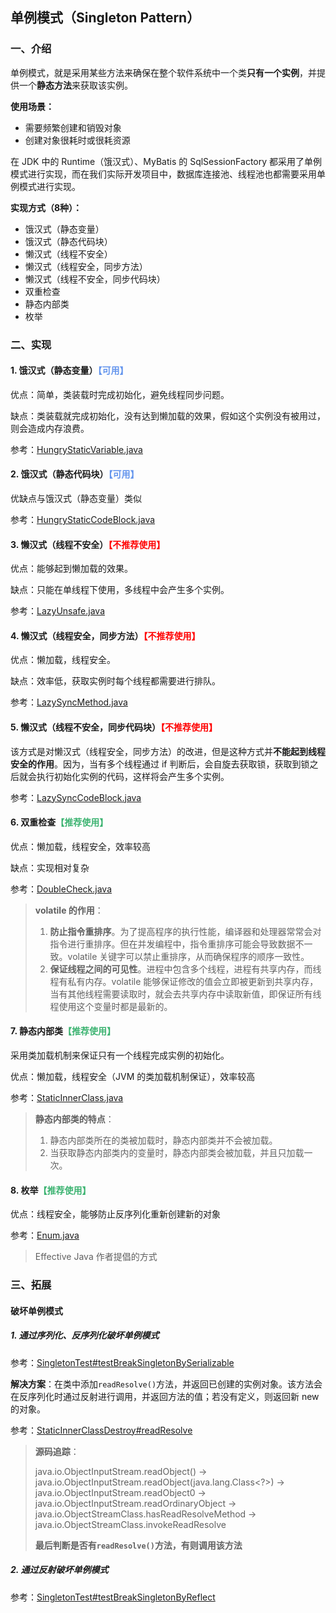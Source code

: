 ## 单例模式（Singleton Pattern）

### 一、介绍

单例模式，就是采用某些方法来确保在整个软件系统中一个类**只有一个实例**，并提供一个**静态方法**来获取该实例。

**使用场景：**
- 需要频繁创建和销毁对象
- 创建对象很耗时或很耗资源

在 JDK 中的 Runtime（饿汉式）、MyBatis 的 SqlSessionFactory 都采用了单例模式进行实现，而在我们实际开发项目中，数据库连接池、线程池也都需要采用单例模式进行实现。

**实现方式（8种）：**

- 饿汉式（静态变量）
- 饿汉式（静态代码块）
- 懒汉式（线程不安全）
- 懒汉式（线程安全，同步方法）
- 懒汉式（线程不安全，同步代码块）
- 双重检查
- 静态内部类
- 枚举

### 二、实现

#### 1. 饿汉式（静态变量）<span style="color: cornflowerblue">【可用】</span>

优点：简单，类装载时完成初始化，避免线程同步问题。

缺点：类装载就完成初始化，没有达到懒加载的效果，假如这个实例没有被用过，则会造成内存浪费。

参考：[HungryStaticVariable.java](../src/main/java/cn/regexp/coding/trainee/pattern/singleton/HungryStaticVariable.java)

#### 2. 饿汉式（静态代码块）<span style="color: cornflowerblue">【可用】</span>

优缺点与饿汉式（静态变量）类似

参考：[HungryStaticCodeBlock.java](../src/main/java/cn/regexp/coding/trainee/pattern/singleton/HungryStaticCodeBlock.java)

#### 3. 懒汉式（线程不安全）<span style="color: red">【不推荐使用】</span>

优点：能够起到懒加载的效果。

缺点：只能在单线程下使用，多线程中会产生多个实例。

参考：[LazyUnsafe.java](../src/main/java/cn/regexp/coding/trainee/pattern/singleton/LazyUnsafe.java)

#### 4. 懒汉式（线程安全，同步方法）<span style="color: red">【不推荐使用】</span>

优点：懒加载，线程安全。

缺点：效率低，获取实例时每个线程都需要进行排队。

参考：[LazySyncMethod.java](../src/main/java/cn/regexp/coding/trainee/pattern/singleton/LazySyncMethod.java)

#### 5. 懒汉式（线程不安全，同步代码块）<span style="color: red">【不推荐使用】</span>

该方式是对懒汉式（线程安全，同步方法）的改进，但是这种方式并**不能起到线程安全的作用**。因为，当有多个线程通过 if
判断后，会自旋去获取锁，获取到锁之后就会执行初始化实例的代码，这样将会产生多个实例。

参考：[LazySyncCodeBlock.java](../src/main/java/cn/regexp/coding/trainee/pattern/singleton/LazySyncCodeBlock.java)

#### 6. 双重检查<span style="color: mediumseagreen">【推荐使用】</span>

优点：懒加载，线程安全，效率较高

缺点：实现相对复杂

参考：[DoubleCheck.java](../src/main/java/cn/regexp/coding/trainee/pattern/singleton/DoubleCheck.java)

> **volatile 的作用**：
>
> 1. **防止指令重排序**。为了提高程序的执行性能，编译器和处理器常常会对指令进行重排序。但在并发编程中，指令重排序可能会导致数据不一致。volatile
     关键字可以禁止重排序，从而确保程序的顺序一致性。
> 2. **保证线程之间的可见性**。进程中包含多个线程，进程有共享内存，而线程有私有内存。volatile
     能够保证修改的值会立即被更新到共享内存，当有其他线程需要读取时，就会去共享内存中读取新值，即保证所有线程使用这个变量时都是最新的。

#### 7. 静态内部类<span style="color: mediumseagreen">【推荐使用】</span>

采用类加载机制来保证只有一个线程完成实例的初始化。

优点：懒加载，线程安全（JVM 的类加载机制保证），效率较高

参考：[StaticInnerClass.java](../src/main/java/cn/regexp/coding/trainee/pattern/singleton/StaticInnerClass.java)

> **静态内部类的特点**：
> 1. 静态内部类所在的类被加载时，静态内部类并不会被加载。
> 2. 当获取静态内部类内的变量时，静态内部类会被加载，并且只加载一次。

#### 8. 枚举<span style="color: mediumseagreen">【推荐使用】</span>

优点：线程安全，能够防止反序列化重新创建新的对象

参考：[Enum.java](../src/main/java/cn/regexp/coding/trainee/pattern/singleton/Enum.java)

> Effective Java 作者提倡的方式

### 三、拓展

#### 破坏单例模式

##### 1. 通过序列化、反序列化破坏单例模式

参考：[SingletonTest#testBreakSingletonBySerializable](../src/test/java/cn/regexp/coding/trainee/pattern/SingletonTest.java)
     
**解决方案**：在类中添加`readResolve()`方法，并返回已创建的实例对象。该方法会在反序列化时通过反射进行调用，并返回方法的值；若没有定义，则返回新 new 的对象。

参考：[StaticInnerClassDestroy#readResolve](../src/main/java/cn/regexp/coding/trainee/pattern/singleton/StaticInnerClass.java)

> **源码追踪**：
> 
> java.io.ObjectInputStream.readObject() →
> java.io.ObjectInputStream.readObject(java.lang.Class<?>) →
> java.io.ObjectInputStream.readObject0 →
> java.io.ObjectInputStream.readOrdinaryObject →
> java.io.ObjectStreamClass.hasReadResolveMethod →
> java.io.ObjectStreamClass.invokeReadResolve
> 
> **最后判断是否有`readResolve()`方法，有则调用该方法**


##### 2. 通过反射破坏单例模式

参考：[SingletonTest#testBreakSingletonByReflect](../src/test/java/cn/regexp/coding/trainee/pattern/SingletonTest.java)


